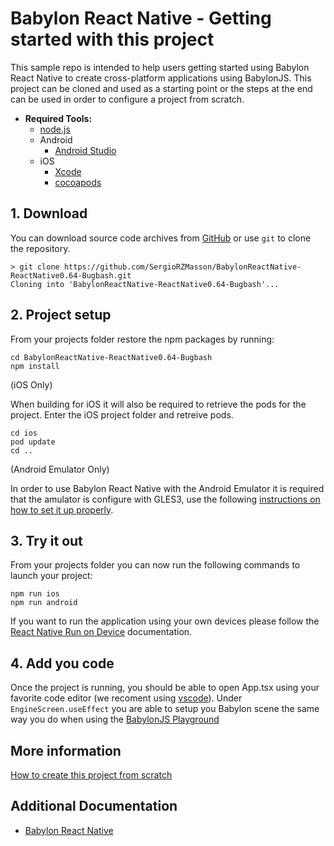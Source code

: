 # Babylon React Native - Getting started with this project

This sample repo is intended to help users getting started using Babylon React Native to create cross-platform applications using BabylonJS. This project can be cloned and used as a starting point or the steps at the end can be used in order to configure a project from scratch. 

- **Required Tools:**
    - [node.js](https://nodejs.org/en/)
    - Android
      - [Android Studio](https://developer.android.com/studio)
    - iOS
      - [Xcode](https://developer.apple.com/xcode/resources/)
      - [cocoapods](https://cocoapods.org/)


## 1. Download 

You can download source code archives from [GitHub](https://github.com/SergioRZMasson/BabylonReactNative-GetStarted) or use ```git``` to clone the repository.

```
> git clone https://github.com/SergioRZMasson/BabylonReactNative-ReactNative0.64-Bugbash.git
Cloning into 'BabylonReactNative-ReactNative0.64-Bugbash'...
```

## 2. Project setup

From your projects folder restore the npm packages by running:

```
cd BabylonReactNative-ReactNative0.64-Bugbash
npm install
```

(iOS Only) 

When building for iOS it will also be required to retrieve the pods for the project. Enter the iOS project folder and retreive pods.

```
cd ios
pod update
cd ..
```

(Android Emulator Only)

In order to use Babylon React Native with the Android Emulator it is required that the amulator is configure with GLES3, use the following [instructions on how to set it up properly](docs/ANDROID_EMULATOR.md).



## 3. Try it out

From your projects folder you can now run the following commands to launch your project:

```
npm run ios
npm run android
```


If you want to run the application using your own devices please follow the [React Native Run on Device](https://reactnative.dev/docs/running-on-device) documentation.

## 4. Add you code

Once the project is running, you should be able to open App.tsx using your favorite code editor (we recoment using [vscode](https://code.visualstudio.com/)). Under ```EngineScreen.useEffect``` you are able to setup you Babylon scene the same way you do when using the [BabylonJS Playground](https://www.babylonjs-playground.com/)

## More information

[How to create this project from scratch](CREATE.md)

Additional Documentation
------------------------

* [Babylon React Native](https://github.com/BabylonJS/BabylonReactNative)
